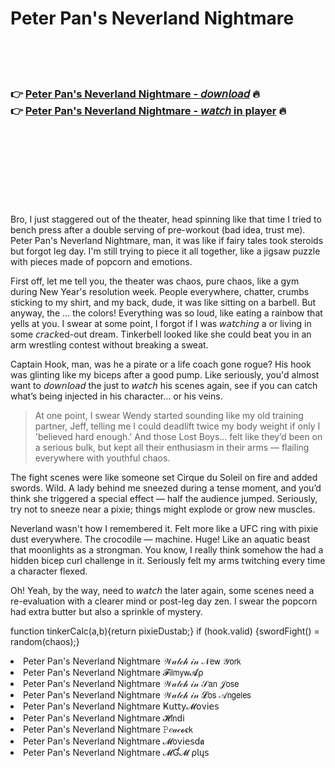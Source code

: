 <h1>Peter Pan's Neverland Nightmare</h1>

<br><br><br>

<h3>👉 <a href="https://Todds-tuirigungcor1975.github.io/apufqrvtzd/">Peter Pan's Neverland Nightmare - 𝘥𝘰𝘸𝘯𝘭𝘰𝘢𝘥</a> 🔥<br>
👉 <a href="https://Todds-tuirigungcor1975.github.io/apufqrvtzd/">Peter Pan's Neverland Nightmare - 𝘸𝘢𝘵𝘤𝘩 in player</a> 🔥
</h3>



<br><br><br><br><br><br><br>


Bro, I just staggered out of the theater, head spinning like that time I tried to bench press after a double serving of pre-workout (bad idea, trust me). Peter Pan's Neverland Nightmare, man, it was like if fairy tales took steroids but forgot leg day. I'm still trying to piece it all together, like a jigsaw puzzle with pieces made of popcorn and emotions.

First off, let me tell you, the theater was chaos, pure chaos, like a gym during New Year's resolution week. People everywhere, chatter, crumbs sticking to my shirt, and my back, dude, it was like sitting on a barbell. But anyway, the  ... the colors! Everything was so loud, like eating a rainbow that yells at you. I swear at some point, I forgot if I was 𝘸𝘢𝘵𝘤𝘩𝘪𝘯𝘨 a   or living in some 𝘤𝘳𝘢𝘤𝘬ed-out dream. Tinkerbell looked like she could beat you in an arm wrestling contest without breaking a sweat. 

Captain Hook, man, was he a pirate or a life coach gone rogue? His hook was glinting like my biceps after a good pump. Like seriously, you'd almost want to 𝘥𝘰𝘸𝘯𝘭𝘰𝘢𝘥 the   just to 𝘸𝘢𝘵𝘤𝘩 his scenes again, see if you can catch what’s being injected in his character... or his veins.

> At one point, I swear Wendy started sounding like my old training partner, Jeff, telling me I could deadlift twice my body weight if only I 'believed hard enough.' And those Lost Boys... felt like they’d been on a serious bulk, but kept all their enthusiasm in their arms — flailing everywhere with youthful chaos.

The fight scenes were like someone set Cirque du Soleil on fire and added swords. Wild. A lady behind me sneezed during a tense moment, and you’d think she triggered a special effect — half the audience jumped. Seriously, try not to sneeze near a pixie; things might explode or grow new muscles.

Neverland wasn't how I remembered it. Felt more like a UFC ring with pixie dust everywhere. The crocodile — machine. Huge! Like an aquatic beast that moonlights as a strongman. You know, I really think somehow the   had a hidden bicep curl challenge in it. Seriously felt my arms twitching every time a character flexed. 

Oh! Yeah, by the way, need to 𝘸𝘢𝘵𝘤𝘩 the   later again, some scenes need a re-evaluation with a clearer mind or post-leg day zen. I swear the popcorn had extra butter but also a sprinkle of mystery. 

function tinkerCalc(a,b){return pixieDustab;} if (hook.valid) {swordFight() = random(chaos);}


<li>Peter Pan's Neverland Nightmare 𝒲𝒶𝓉𝒸𝒽 𝒾𝓃 𝒩𝖾𝗐 𝒴𝗈𝗋𝗄</li>
<li>Peter Pan's Neverland Nightmare 𝓕𝗂𝗅𝗆𝗒𝗐𝓐ρ</li>
<li>Peter Pan's Neverland Nightmare 𝒲𝒶𝓉𝒸𝒽 𝒾𝓃 𝒮𝖺𝗇 𝒥𝗈𝗌𝖾</li>
<li>Peter Pan's Neverland Nightmare 𝒲𝒶𝓉𝒸𝒽 𝒾𝓃 𝓛𝗈𝗌 𝒜𝗇𝗀𝖾𝗅𝖾𝗌</li>
<li>Peter Pan's Neverland Nightmare Ҝ𝗎𝗍𝗍𝗒𝓜𝗈ν𝗂𝖾𝗌</li>
<li>Peter Pan's Neverland Nightmare 𝓗𝗂𝗇ԁ𝗂</li>
<li>Peter Pan's Neverland Nightmare 𝙿𝑒𝒶𝒸𝓸𝐜𝗄</li>
<li>Peter Pan's Neverland Nightmare 𝓜𝗈ν𝗂𝖾𝗌ԁ𝖆</li>
<li>Peter Pan's Neverland Nightmare 𝓜Ɠ𝓜 ρ𝗅ų𝗌</li>
